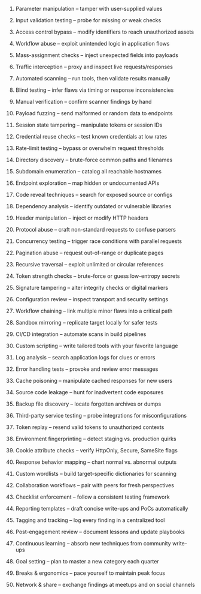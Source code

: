 
1. Parameter manipulation – tamper with user-supplied values

2. Input validation testing – probe for missing or weak checks

3. Access control bypass – modify identifiers to reach unauthorized assets

4. Workflow abuse – exploit unintended logic in application flows

5. Mass-assignment checks – inject unexpected fields into payloads

6. Traffic interception – proxy and inspect live requests/responses

7. Automated scanning – run tools, then validate results manually

8. Blind testing – infer flaws via timing or response inconsistencies

9. Manual verification – confirm scanner findings by hand

10. Payload fuzzing – send malformed or random data to endpoints

11. Session state tampering – manipulate tokens or session IDs

12. Credential reuse checks – test known credentials at low rates

13. Rate-limit testing – bypass or overwhelm request thresholds

14. Directory discovery – brute-force common paths and filenames

15. Subdomain enumeration – catalog all reachable hostnames

16. Endpoint exploration – map hidden or undocumented APIs

17. Code reveal techniques – search for exposed source or configs

18. Dependency analysis – identify outdated or vulnerable libraries

19. Header manipulation – inject or modify HTTP headers

20. Protocol abuse – craft non-standard requests to confuse parsers

21. Concurrency testing – trigger race conditions with parallel requests

22. Pagination abuse – request out-of-range or duplicate pages

23. Recursive traversal – exploit unlimited or circular references

24. Token strength checks – brute-force or guess low-entropy secrets

25. Signature tampering – alter integrity checks or digital markers

26. Configuration review – inspect transport and security settings

27. Workflow chaining – link multiple minor flaws into a critical path

28. Sandbox mirroring – replicate target locally for safer tests

29. CI/CD integration – automate scans in build pipelines

30. Custom scripting – write tailored tools with your favorite language

31. Log analysis – search application logs for clues or errors

32. Error handling tests – provoke and review error messages

33. Cache poisoning – manipulate cached responses for new users


34. Source code leakage – hunt for inadvertent code exposures

35. Backup file discovery – locate forgotten archives or dumps

36. Third-party service testing – probe integrations for misconfigurations

37. Token replay – resend valid tokens to unauthorized contexts

38. Environment fingerprinting – detect staging vs. production quirks

39. Cookie attribute checks – verify HttpOnly, Secure, SameSite flags

40. Response behavior mapping – chart normal vs. abnormal outputs

41. Custom wordlists – build target-specific dictionaries for scanning

42. Collaboration workflows – pair with peers for fresh perspectives

43. Checklist enforcement – follow a consistent testing framework

44. Reporting templates – draft concise write-ups and PoCs automatically

45. Tagging and tracking – log every finding in a centralized tool

46. Post-engagement review – document lessons and update playbooks

47. Continuous learning – absorb new techniques from community write-ups

48. Goal setting – plan to master a new category each quarter

49. Breaks & ergonomics – pace yourself to maintain peak focus

50. Network & share – exchange findings at meetups and on social channels